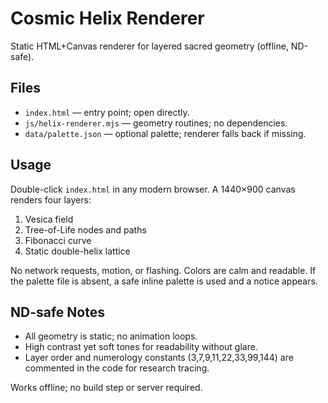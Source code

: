 # Cosmic Helix Renderer

Static HTML+Canvas renderer for layered sacred geometry (offline, ND-safe).

## Files
- `index.html` — entry point; open directly.
- `js/helix-renderer.mjs` — geometry routines; no dependencies.
- `data/palette.json` — optional palette; renderer falls back if missing.

## Usage
Double-click `index.html` in any modern browser. A 1440×900 canvas renders four layers:
1. Vesica field
2. Tree-of-Life nodes and paths
3. Fibonacci curve
4. Static double-helix lattice

No network requests, motion, or flashing. Colors are calm and readable. If the palette file is absent, a safe inline palette is used and a notice appears.

## ND-safe Notes
- All geometry is static; no animation loops.
- High contrast yet soft tones for readability without glare.
- Layer order and numerology constants (3,7,9,11,22,33,99,144) are commented in the code for research tracing.

Works offline; no build step or server required.
